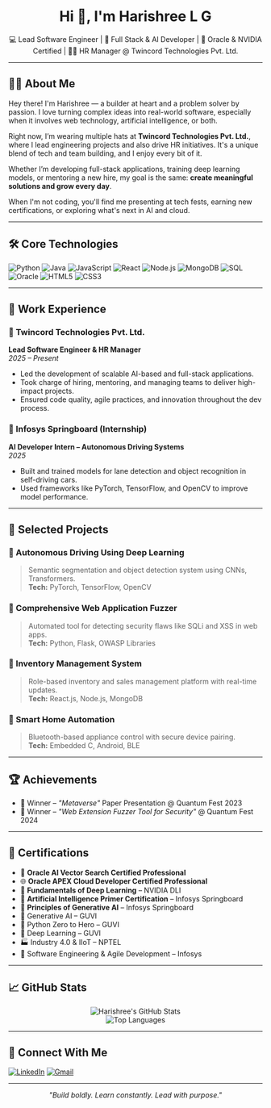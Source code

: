 <h1 align="center">Hi 👋, I'm Harishree L G</h1>
<p align="center">
💻 Lead Software Engineer | 🚀 Full Stack & AI Developer | 🧠 Oracle & NVIDIA Certified | 👩‍💼 HR Manager @ Twincord Technologies Pvt. Ltd.
</p>

---

## 🙋‍♀️ About Me

Hey there! I'm Harishree — a builder at heart and a problem solver by passion. I love turning complex ideas into real-world software, especially when it involves web technology, artificial intelligence, or both.

Right now, I’m wearing multiple hats at **Twincord Technologies Pvt. Ltd.**, where I lead engineering projects and also drive HR initiatives. It's a unique blend of tech and team building, and I enjoy every bit of it.

Whether I’m developing full-stack applications, training deep learning models, or mentoring a new hire, my goal is the same: **create meaningful solutions and grow every day**.

When I'm not coding, you'll find me presenting at tech fests, earning new certifications, or exploring what's next in AI and cloud.

---

## 🛠️ Core Technologies

![Python](https://img.shields.io/badge/Python-3670A0?style=for-the-badge&logo=python&logoColor=white)
![Java](https://img.shields.io/badge/Java-ED8B00?style=for-the-badge&logo=openjdk&logoColor=white)
![JavaScript](https://img.shields.io/badge/JavaScript-F7DF1E?style=for-the-badge&logo=javascript&logoColor=black)
![React](https://img.shields.io/badge/React-20232A?style=for-the-badge&logo=react)
![Node.js](https://img.shields.io/badge/Node.js-339933?style=for-the-badge&logo=node.js&logoColor=white)
![MongoDB](https://img.shields.io/badge/MongoDB-4EA94B?style=for-the-badge&logo=mongodb&logoColor=white)
![SQL](https://img.shields.io/badge/SQL-4479A1?style=for-the-badge&logo=postgresql&logoColor=white)
![Oracle](https://img.shields.io/badge/Oracle-F80000?style=for-the-badge&logo=oracle&logoColor=white)
![HTML5](https://img.shields.io/badge/HTML5-E34F26?style=for-the-badge&logo=html5&logoColor=white)
![CSS3](https://img.shields.io/badge/CSS3-1572B6?style=for-the-badge&logo=css3&logoColor=white)

---

## 💼 Work Experience

### 🚀 Twincord Technologies Pvt. Ltd.  
**Lead Software Engineer & HR Manager**  
*2025 – Present*  
- Led the development of scalable AI-based and full-stack applications.  
- Took charge of hiring, mentoring, and managing teams to deliver high-impact projects.  
- Ensured code quality, agile practices, and innovation throughout the dev process.

### 🧠 Infosys Springboard (Internship)  
**AI Developer Intern – Autonomous Driving Systems**  
*2025*  
- Built and trained models for lane detection and object recognition in self-driving cars.  
- Used frameworks like PyTorch, TensorFlow, and OpenCV to improve model performance.

---

## 🧪 Selected Projects

### 🔹 Autonomous Driving Using Deep Learning  
> Semantic segmentation and object detection system using CNNs, Transformers.  
**Tech:** PyTorch, TensorFlow, OpenCV

### 🔹 Comprehensive Web Application Fuzzer  
> Automated tool for detecting security flaws like SQLi and XSS in web apps.  
**Tech:** Python, Flask, OWASP Libraries

### 🔹 Inventory Management System  
> Role-based inventory and sales management platform with real-time updates.  
**Tech:** React.js, Node.js, MongoDB

### 🔹 Smart Home Automation  
> Bluetooth-based appliance control with secure device pairing.  
**Tech:** Embedded C, Android, BLE

---

## 🏆 Achievements

- 🥇 Winner – *"Metaverse"* Paper Presentation @ Quantum Fest 2023  
- 🥇 Winner – *"Web Extension Fuzzer Tool for Security"* @ Quantum Fest 2024  

---

## 📜 Certifications

- 🧠 **Oracle AI Vector Search Certified Professional**  
- 🌐 **Oracle APEX Cloud Developer Certified Professional**  
- 🧪 **Fundamentals of Deep Learning** – NVIDIA DLI  
- 🧠 **Artificial Intelligence Primer Certification** – Infosys Springboard  
- 🤖 **Principles of Generative AI** – Infosys Springboard  
- 🧠 Generative AI – GUVI  
- 🐍 Python Zero to Hero – GUVI  
- 🧠 Deep Learning – GUVI  
- 🏭 Industry 4.0 & IIoT – NPTEL  
- 🔄 Software Engineering & Agile Development – Infosys

---

## 📈 GitHub Stats

<p align="center">
  <img src="https://github-readme-stats.vercel.app/api?username=harishreelakshmanakumar&show_icons=true&theme=radical" alt="Harishree's GitHub Stats" />
  <br />
  <img src="https://github-readme-stats.vercel.app/api/top-langs/?username=harishreelakshmanakumar&layout=compact&theme=radical" alt="Top Languages" />
</p>

---

## 🤝 Connect With Me

[![LinkedIn](https://img.shields.io/badge/LinkedIn-%230077B5.svg?&style=for-the-badge&logo=linkedin&logoColor=white)](https://www.linkedin.com/in/harishree-lakshmanakumar-3b0b36292/)
[![Gmail](https://img.shields.io/badge/Gmail-D14836?style=for-the-badge&logo=gmail&logoColor=white)](mailto:harishreelakshmanakumar@gmail.com)


---

<p align="center"><em>"Build boldly. Learn constantly. Lead with purpose."</em></p>
